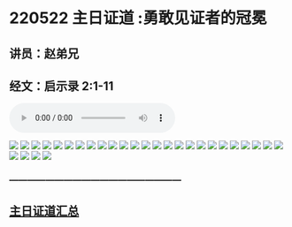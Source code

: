 # 220522 主日证道 :勇敢见证者的冠冕
## 讲员：赵弟兄
## 经文：启示录 2:1-11

<audio controls src="./220522.mp3"></audio>

![](1.jpg)
![](2.jpg)
![](3.jpg)
![](4.jpg)
![](5.jpg)
![](6.jpg)
![](7.jpg)
![](8.jpg)
![](9.jpg)
![](10.jpg)
![](11.jpg)
![](12.jpg)
![](13.jpg)
![](14.jpg)
![](15.jpg)
![](16.jpg)
![](17.jpg)
![](18.jpg)
![](19.jpg)
![](20.jpg)
![](21.jpg)
![](22.jpg)
![](23.jpg)
![](24.jpg)
![](25.jpg)
![](26.jpg)
![](27.jpg)
![](28.jpg)
![](29.jpg)

### ———————————————————

## [主日证道汇总](https://nccchurch.github.io/Sermons/)
